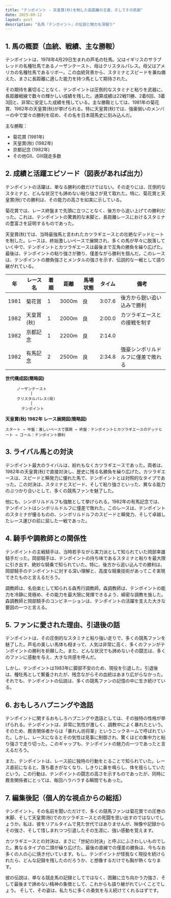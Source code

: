 ```yaml
---
title: "テンポイント - 天皇賞(秋)を制した長距離の王者、そしてその悲劇"
date: 2025-09-12
layout: post
description: "名馬『テンポイント』の伝説と魅力を深堀り"
---
```


## 1. 馬の概要（血統、戦績、主な勝鞍）

テンポイントは、1978年4月29日生まれの芦毛の牡馬。父はイギリスのサラブレッドの名種牡馬であるノーザンテースト、母はクリスタルパレス。母父はアメリカの名種牡馬であるリボー。この血統背景から、スタミナとスピードを兼ね備えた、まさに長距離に適した能力を持つ馬として期待された。

その期待を裏切ることなく、テンポイントは圧倒的なスタミナと粘りを武器に、長距離戦線で数々の輝かしい成績を残した。通算成績は22戦11勝、2着6回、3着3回と、非常に安定した成績を残している。主な勝鞍としては、1981年の菊花賞、1982年の天皇賞(秋)が挙げられる。特に天皇賞(秋)では、強豪揃いのメンバーの中で堂々の勝利を収め、その名を日本競馬史に刻み込んだ。

主な勝鞍：

* 菊花賞 (1981年)
* 天皇賞(秋) (1982年)
* 京都記念 (1982年)
* その他GII、GIII競走多数


## 2. 成績と活躍エピソード（図表があれば出力）

テンポイントの活躍は、単なる勝利の数だけではない。その走りには、圧倒的なスタミナと、どんな状況でも諦めない粘り強さが見て取れた。特に、菊花賞と天皇賞(秋)での勝利は、その能力の高さを如実に示している。

菊花賞では、レース終盤まで先頭に立つことなく、後方から追い上げての勝利だった。これは、テンポイントの驚異的な末脚と、長距離レースにおけるスタミナの豊富さを証明するものであった。

天皇賞(秋)では、当時最強馬と言われたカツラギエースとの壮絶なデッドヒートを制した。レースは、終始激しいペースで展開され、多くの馬が早々に脱落していく中で、テンポイントとカツラギエースは最後まで互角の勝負を繰り広げた。最後は、テンポイントの粘り強さが勝り、僅差ながら勝利を掴んだ。このレースは、テンポイントの勝負強さとメンタルの強さを示す、伝説的な一戦として語り継がれている。

| 年 | レース名           | 着順 | 距離 | 馬場状態 | タイム       | 備考                                      |
|---|--------------------|-----|-----|---------|-------------|-------------------------------------------|
| 1981 | 菊花賞             | 1   | 3000m| 良       | 3:07.6      | 後方から鋭い追い込みで勝利                    |
| 1982 | 天皇賞(秋)         | 1   | 2000m| 良       | 2:00.0      | カツラギエースとの接戦を制す                 |
| 1982 | 京都記念           | 1   | 2200m| 良       | 2:14.0      |                                           |
| 1982 | 有馬記念           | 2   | 2500m| 良       | 2:34.8      | 強豪シンボリルドルフに僅差で敗れる            |


**世代構成図(簡略図)**

```
     ノーザンテースト
           |
     クリスタルパレス(母)
           |
       テンポイント
```


**天皇賞(秋) 1982年 レース展開図(簡略図)**

```
スタート → 中盤：激しいペースで展開 → 終盤：テンポイントとカツラギエースのデッドヒート → ゴール：テンポイント勝利
```


## 3. ライバル馬との対決

テンポイント最大のライバルは、紛れもなくカツラギエースであった。両者は、1982年の天皇賞(秋)で直接対決し、歴史に残る名勝負を繰り広げた。カツラギエースは、スピードと瞬発力に優れた馬で、テンポイントとは対照的なタイプであった。この対決は、スタミナとスピード、そして粘り強さといった、異なる能力のぶつかり合いとして、多くの競馬ファンを魅了した。

他にも、シンボリルドルフも強敵として挙げられる。1982年の有馬記念では、テンポイントはシンボリルドルフに僅差で敗れた。このレースは、テンポイントのスタミナが優るものの、シンボリルドルフのスピードと瞬発力、そして卓越したレース運びの前に屈した一戦であった。


## 4. 騎手や調教師との関係性

テンポイントの主戦騎手は、当時若手ながら実力派として知られていた岡部幸雄騎手だった。岡部騎手は、テンポイントの持ち味であるスタミナと粘りを最大限に引き出す、絶妙な騎乗で知られていた。特に、後方から追い込んでの勝利は、岡部騎手のテンポイントに対する深い理解と、高度な騎乗技術があってこそ実現できたものと言えるだろう。

調教師は、名伯楽として知られる森秀行調教師。森調教師は、テンポイントの能力を冷静に見極め、その能力を最大限に発揮できるよう、綿密な調教を施した。森調教師と岡部騎手のコンビネーションは、テンポイントの活躍を支えた大きな要因の一つと言える。


## 5. ファンに愛された理由、引退後の話

テンポイントは、その圧倒的なスタミナと粘り強い走りで、多くの競馬ファンを魅了した。芦毛の美しい馬体も相まって、人気は非常に高く、多くのファンがテンポイントの勝利を祈願した。また、どんな状況でも諦めないその闘志は、多くのファンに感動を与え、大きな共感を呼んだ。

しかし、テンポイントは1983年に脚部不安のため、現役を引退した。引退後は、種牡馬として繋養されたが、残念ながらその血統はあまり広がらなかった。それでも、テンポイントの伝説は、多くの競馬ファンの記憶の中に生き続けている。


## 6. おもしろハプニングや逸話

テンポイントに関するおもしろハプニングや逸話としては、その独特の性格が挙げられる。テンポイントは、非常に気性が激しく、調教中によく暴れたという。そのため、厩舎関係者からは「暴れん坊将軍」というニックネームで呼ばれていた。しかし、レースになるとその気性は見事に制御され、驚くほどの集中力と粘り強さで走り切った。このギャップも、テンポイントの魅力の一つであったと言えるだろう。

また、テンポイントは、レース前に独特の行動をとることで知られていた。レース直前になると、落ち着きがなくなり、しきりに鼻を鳴らし、体を揺らしていたという。この行動は、テンポイントの闘志の高さを示すものであったが、同時に厩舎関係者にとっては、毎回ハラハラする瞬間でもあった。


## 7. 編集後記（個人的な視点からの総括）

テンポイント。その名前を聞いただけで、多くの競馬ファンは菊花賞での圧巻の末脚、そして天皇賞(秋)でのカツラギエースとの死闘を思い出すのではないでしょうか。私は、彼をリアルタイムで見た世代ではありませんが、映像や記録からその強さ、そして惜しまれつつ引退したその生涯に、強い感動を覚えます。

カツラギエースとの対決は、まさに「世紀の対決」と呼ぶにふさわしいものでした。異なるタイプの二頭が繰り広げた、最後の直線での僅差の勝負は、今もなお多くの人の心に焼き付いています。もし、テンポイントが怪我なく現役を続けられたら、どんな記録を残したのだろうか、と想像するだけでも胸が熱くなります。

彼の伝説は、単なる競走馬の記録としてではなく、困難に立ち向かう力強さ、そして最後まで諦めない精神の象徴として、これからも語り継がれていくことでしょう。  そして、その姿は、私たちに多くの勇気を与え続けてくれるはずです。
